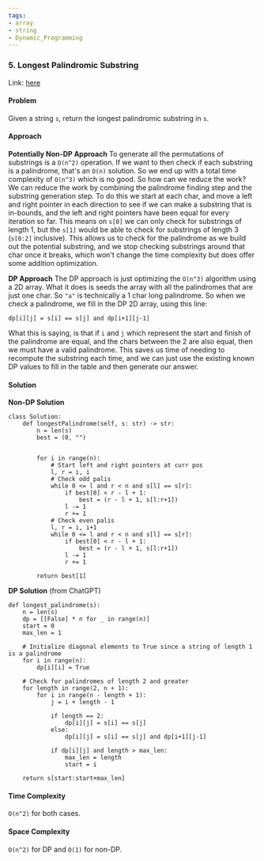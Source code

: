 ```yaml
---
tags:
- array
- string 
- Dynamic_Programming
---
```

### 5. Longest Palindromic Substring

Link: [here](https://leetcode.com/problems/longest-palindromic-substring/description/)

#### Problem
Given a string `s`, return the longest palindromic substring in `s`.

#### Approach
**Potentially Non-DP Approach**
To generate all the permutations of substrings is a `O(n^2)` operation. If we want to then check if each substring is a palindrome, that's an `O(n)` solution. So we end up with a total time complexity of `O(n^3)` which is no good.
So how can we reduce the work?
We can reduce the work by combining the palindrome finding step and the substring generation step. To do this we start at each char, and move a left and right pointer in each direction to see if we can make a substring that is in-bounds, and the left and right pointers have been equal for every iteration so far. This means on `s[0]` we can only check for substrings of length 1, but the `s[1]` would be able to check for substrings of length 3 (`s[0:2]` inclusive). This allows us to check for the palindrome as we build out the potential substring, and we stop checking substrings around that char once it breaks, which won't change the time complexity but does offer some addition optimization.

**DP Approach**
The DP approach is just optimizing the `O(n^3)` algorithm using a 2D array. What it does is seeds the array with all the palindromes that are just one char. So `"a"` is technically a 1 char long palindrome. So when we check a palindrome, we fill in the DP 2D array, using this line:
```
dp[i][j] = s[i] == s[j] and dp[i+1][j-1]
```
What this is saying, is that if `i` and `j` which represent the start and finish of the palindrome are equal, and the chars between the 2 are also equal, then we must have a valid palindrome. This saves us time of needing to recompute the substring each time, and we can just use the existing known DP values to fill in the table and then generate our answer.

#### Solution
**Non-DP Solution**
```
class Solution:
    def longestPalindrome(self, s: str) -> str:
        n = len(s)
        best = (0, "")

        
        for i in range(n):
            # Start left and right pointers at curr pos
            l, r = i, i
            # Check odd palis
            while 0 <= l and r < n and s[l] == s[r]:
                if best[0] < r - l + 1:
                    best = (r - l + 1, s[l:r+1])
                l -= 1
                r += 1
            # Check even palis
            l, r = i, i+1
            while 0 <= l and r < n and s[l] == s[r]:
                if best[0] < r - l + 1:
                    best = (r - l + 1, s[l:r+1])
                l -= 1
                r += 1
        
        return best[1]
```

**DP Solution** (from ChatGPT)
```
def longest_palindrome(s):
    n = len(s)
    dp = [[False] * n for _ in range(n)]
    start = 0
    max_len = 1

    # Initialize diagonal elements to True since a string of length 1 is a palindrome
    for i in range(n):
        dp[i][i] = True

    # Check for palindromes of length 2 and greater
    for length in range(2, n + 1):
        for i in range(n - length + 1):
            j = i + length - 1

            if length == 2:
                dp[i][j] = s[i] == s[j]
            else:
                dp[i][j] = s[i] == s[j] and dp[i+1][j-1]

            if dp[i][j] and length > max_len:
                max_len = length
                start = i

    return s[start:start+max_len]
```

#### Time Complexity
`O(n^2)` for both cases.

#### Space Complexity
`O(n^2)` for DP and `O(1)` for non-DP.

